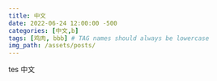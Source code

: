 ```yaml
---
title: 中文
date: 2022-06-24 12:00:00 -500
categories: [中文,b]
tags: [鸡肉, bbb] # TAG names should always be lowercase
img_path: /assets/posts/
---
```




tes
中文
